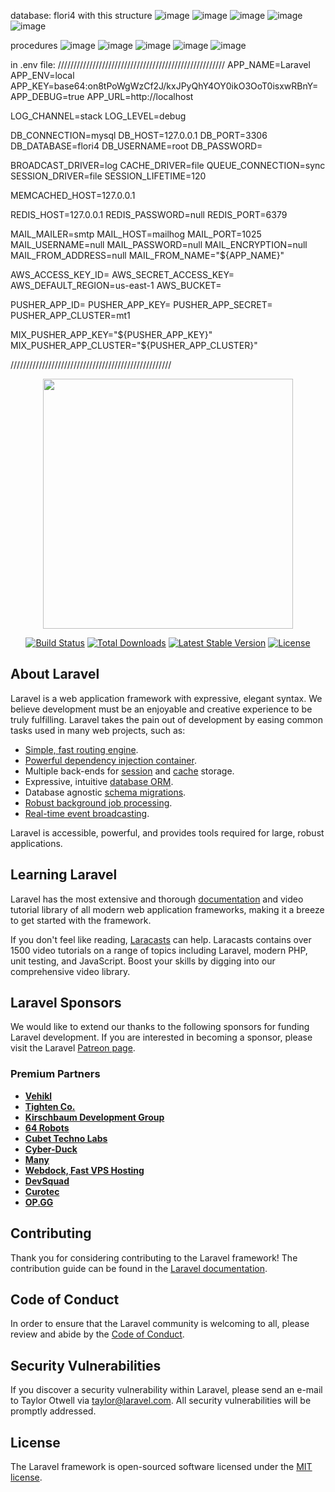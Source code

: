 database: flori4 with this structure
![image](https://user-images.githubusercontent.com/76125731/124612293-e25c2c80-de7a-11eb-832b-a095d9a12c3c.png)
![image](https://user-images.githubusercontent.com/76125731/124612320-e5efb380-de7a-11eb-94e2-42329442a68e.png)
![image](https://user-images.githubusercontent.com/76125731/124612379-f30ca280-de7a-11eb-97b4-6a282e9ca662.png)
![image](https://user-images.githubusercontent.com/76125731/124612405-f99b1a00-de7a-11eb-8d7f-223181cab2da.png)
![image](https://user-images.githubusercontent.com/76125731/124612434-fe5fce00-de7a-11eb-8f19-fe6a53111bbe.png)

procedures
![image](https://user-images.githubusercontent.com/76125731/124612473-06b80900-de7b-11eb-96fe-cf3b9f3f498a.png)
![image](https://user-images.githubusercontent.com/76125731/124612527-10da0780-de7b-11eb-95cc-3c890c6668ff.png)
![image](https://user-images.githubusercontent.com/76125731/124612545-16375200-de7b-11eb-87d8-35a875a7faff.png)
![image](https://user-images.githubusercontent.com/76125731/124612624-27805e80-de7b-11eb-8d63-a9131dbd4e38.png)
![image](https://user-images.githubusercontent.com/76125731/124612637-2c451280-de7b-11eb-9a34-6096d535bde8.png)



in .env file:
/////////////////////////////////////////////////////
APP_NAME=Laravel
APP_ENV=local
APP_KEY=base64:on8tPoWgWzCf2J/kxJPyQhY4OY0ikO3OoT0isxwRBnY=
APP_DEBUG=true
APP_URL=http://localhost

LOG_CHANNEL=stack
LOG_LEVEL=debug

DB_CONNECTION=mysql
DB_HOST=127.0.0.1
DB_PORT=3306
DB_DATABASE=flori4
DB_USERNAME=root
DB_PASSWORD=

BROADCAST_DRIVER=log
CACHE_DRIVER=file
QUEUE_CONNECTION=sync
SESSION_DRIVER=file
SESSION_LIFETIME=120

MEMCACHED_HOST=127.0.0.1

REDIS_HOST=127.0.0.1
REDIS_PASSWORD=null
REDIS_PORT=6379

MAIL_MAILER=smtp
MAIL_HOST=mailhog
MAIL_PORT=1025
MAIL_USERNAME=null
MAIL_PASSWORD=null
MAIL_ENCRYPTION=null
MAIL_FROM_ADDRESS=null
MAIL_FROM_NAME="${APP_NAME}"

AWS_ACCESS_KEY_ID=
AWS_SECRET_ACCESS_KEY=
AWS_DEFAULT_REGION=us-east-1
AWS_BUCKET=

PUSHER_APP_ID=
PUSHER_APP_KEY=
PUSHER_APP_SECRET=
PUSHER_APP_CLUSTER=mt1

MIX_PUSHER_APP_KEY="${PUSHER_APP_KEY}"
MIX_PUSHER_APP_CLUSTER="${PUSHER_APP_CLUSTER}"

///////////////////////////////////////////////////

<p align="center"><a href="https://laravel.com" target="_blank"><img src="https://raw.githubusercontent.com/laravel/art/master/logo-lockup/5%20SVG/2%20CMYK/1%20Full%20Color/laravel-logolockup-cmyk-red.svg" width="400"></a></p>

<p align="center">
<a href="https://travis-ci.org/laravel/framework"><img src="https://travis-ci.org/laravel/framework.svg" alt="Build Status"></a>
<a href="https://packagist.org/packages/laravel/framework"><img src="https://img.shields.io/packagist/dt/laravel/framework" alt="Total Downloads"></a>
<a href="https://packagist.org/packages/laravel/framework"><img src="https://img.shields.io/packagist/v/laravel/framework" alt="Latest Stable Version"></a>
<a href="https://packagist.org/packages/laravel/framework"><img src="https://img.shields.io/packagist/l/laravel/framework" alt="License"></a>
</p>

## About Laravel

Laravel is a web application framework with expressive, elegant syntax. We believe development must be an enjoyable and creative experience to be truly fulfilling. Laravel takes the pain out of development by easing common tasks used in many web projects, such as:

- [Simple, fast routing engine](https://laravel.com/docs/routing).
- [Powerful dependency injection container](https://laravel.com/docs/container).
- Multiple back-ends for [session](https://laravel.com/docs/session) and [cache](https://laravel.com/docs/cache) storage.
- Expressive, intuitive [database ORM](https://laravel.com/docs/eloquent).
- Database agnostic [schema migrations](https://laravel.com/docs/migrations).
- [Robust background job processing](https://laravel.com/docs/queues).
- [Real-time event broadcasting](https://laravel.com/docs/broadcasting).

Laravel is accessible, powerful, and provides tools required for large, robust applications.

## Learning Laravel

Laravel has the most extensive and thorough [documentation](https://laravel.com/docs) and video tutorial library of all modern web application frameworks, making it a breeze to get started with the framework.

If you don't feel like reading, [Laracasts](https://laracasts.com) can help. Laracasts contains over 1500 video tutorials on a range of topics including Laravel, modern PHP, unit testing, and JavaScript. Boost your skills by digging into our comprehensive video library.

## Laravel Sponsors

We would like to extend our thanks to the following sponsors for funding Laravel development. If you are interested in becoming a sponsor, please visit the Laravel [Patreon page](https://patreon.com/taylorotwell).

### Premium Partners

- **[Vehikl](https://vehikl.com/)**
- **[Tighten Co.](https://tighten.co)**
- **[Kirschbaum Development Group](https://kirschbaumdevelopment.com)**
- **[64 Robots](https://64robots.com)**
- **[Cubet Techno Labs](https://cubettech.com)**
- **[Cyber-Duck](https://cyber-duck.co.uk)**
- **[Many](https://www.many.co.uk)**
- **[Webdock, Fast VPS Hosting](https://www.webdock.io/en)**
- **[DevSquad](https://devsquad.com)**
- **[Curotec](https://www.curotec.com/)**
- **[OP.GG](https://op.gg)**

## Contributing

Thank you for considering contributing to the Laravel framework! The contribution guide can be found in the [Laravel documentation](https://laravel.com/docs/contributions).

## Code of Conduct

In order to ensure that the Laravel community is welcoming to all, please review and abide by the [Code of Conduct](https://laravel.com/docs/contributions#code-of-conduct).

## Security Vulnerabilities

If you discover a security vulnerability within Laravel, please send an e-mail to Taylor Otwell via [taylor@laravel.com](mailto:taylor@laravel.com). All security vulnerabilities will be promptly addressed.

## License

The Laravel framework is open-sourced software licensed under the [MIT license](https://opensource.org/licenses/MIT).
